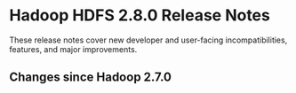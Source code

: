 # Hadoop HDFS 2.8.0 Release Notes

These release notes cover new developer and user-facing incompatibilities, features, and major improvements.

## Changes since Hadoop 2.7.0



